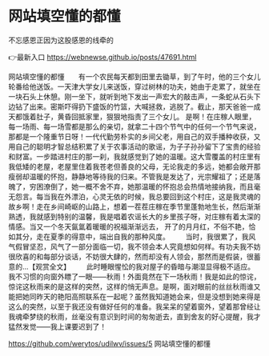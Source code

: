 # 网站填空懂的都懂
不忘感恩正因为这股感恩的线牵的

👉最新入口 https://webnewse.github.io/posts/47691.html

网站填空懂的都懂　　有一个农民每天都到田里去锄草，到了午时，他的三个女儿轮番给他送饭。一天津大学女儿来送饭，穿过树林的功夫，她由于走累了，就坐在一块石头上休憩。刚一坐下，就听到地下发出一声宏大的敲击声，一条蛇从石头下边钻了出来。密斯吓得扔下盛饭的竹篮，大喊拯救，逃脱了。截止，那天爸爸一成天都饿着肚子，黄昏回抵家里，狠狠地指责了三个女儿。
是啊！在庄稼人眼里，每一场雨、每一场雪都是那么的亲切，就拿二十四个节气中的任何一个节气来说，那都是一个隆重节日呀！一代代勤劳朴实的乡间父老，用自己的双手播种收获，又用自己的聪明才智总结积累了关于农事活动的歌谣，为子子孙孙留下了宝贵的经验和财富。一步踏进村庄的那一刹，我就感觉到了她的温暖。这大雪覆盖的村庄里有我低矮的老屋，老屋里住着我苍老但善良的父母，无论我走的多远，她都会敞开那瘦弱却温暖的怀抱，静静地等待我的归来。不管我是发达了，光宗耀祖了；还是落魄了，穷困潦倒了，她一概不舍不弃，她那温暖的怀抱总会热情地接纳我，而且毫无怨言。每当我在外漂泊，心灵无依的时候，我总要回到这个村庄，这是我灵魂的故乡啊！走在乡间崎岖的山路上，想着一茬茬庄稼在季节里蓬勃地生长，然后渐渐熟透，我就感到特别的温馨，我是唱着农谣长大的乡里孩子呀，对庄稼有着太深的情感。当又一个冬天氤氲着暖暖的祝福渐渐远去，
开了的月月红，不俗不艳，恰如其分，走在夏季的得意中，端出自我的那种风度。
　　当时，我很累了，我风气假冒坚忍，风气了一部分面临一切，我不领会本人究竟想如何样。有功夫我不妨很欣喜的和每部分谈话，不妨很大肆的，然而却没有人领会，那然而是假装，很蓄意的...【观赏全文】
　　此时睡眼惺忪的我对屋子的昏暗与潮湿显得极不适应。我不习惯的向窗外瞟了一眼——秋雨！外面竟然在下一场秋雨！我是如此的惊诧，惊诧这秋雨来的是这样的突然，这样的悄无声息。是啊，面对眼前的丝丝秋雨谁又能把她同昨天的艳阳高照联系在一起呢？虽然我知道她会来，但是没想到她来得是这么的突然，以至于我还没有做好任何的准备。我呆呆的望着窗外，望着那曾经让我魂牵梦绕的秋雨，丝毫没有意识到时间的匆匆逝去，直到舍友的好心提醒，我才猛然发觉——我上课要迟到了！

https://github.com/werytos/udilwv/issues/5
网站填空懂的都懂
